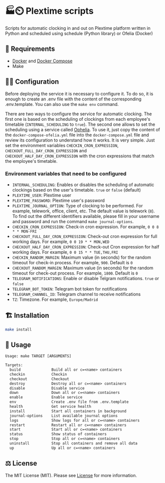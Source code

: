 # 🏭⏲️ Plextime scripts

Scripts for automatic clocking in and out on Plextime platform written in Python and scheduled using schedule (Python library) or Ofelia (Docker)

## 🧩 Requirements

- [Docker](https://docs.docker.com/get-docker/) and [Docker Compose](https://docs.docker.com/compose/install/)
- Make

## 🧑‍🍳 Configuration

Before deploying the service it is necessary to configure it. To do so, it is enough to create an .env file with the content of the corresponding .env.template. You can also use the `make env` command.

There are two ways to configure the service for automatic clocking. The first one is based on the scheduling of clockings from each employee's timetable (`INTERNAL_SCHEDULING` to `true`). The second one allows to set the scheduling using a service called [Ophelia](https://github.com/mcuadros/ofelia). To use it, just copy the content of the `docker-compose-ofelia.yml` file into the `docker-compose.yml` file and review its configuration to understand how it works. It is very simple. Just set the environment variables `CHECKIN_CRON_EXPRESSION`, `CHECKOUT_FULL_DAY_CRON_EXPRESSION` and `CHECKOUT_HALF_DAY_CRON_EXPRESSION` with the cron expressions that match the employee's timetable.

### Environment variables that need to be configured

- `INTERNAL_SCHEDULING`: Enables or disables the scheduling of automatic clockings based on the user's timetable. `true` or `false` (default)
- `PLEXTIME_USER`: Plextime user
- `PLEXTIME_PASSWORD`: Plextime user's password
- `PLEXTIME_JOURNAL_OPTION`: Type of clocking to be performed. For example, telework, office, client, etc. The default value is telework (`8`). To find out the different identifiers available, please fill in your username and password and run the command `make journal-options`.
- `CHECKIN_CRON_EXPRESSION`: Check-in cron expression. For example, `0 0 8 * * MON-FRI`
- `CHECKOUT_FULL_DAY_CRON_EXPRESSION`: Check-out cron expression for full working days. For example, `0 0 19 * * MON,WED`
- `CHECKOUT_HALF_DAY_CRON_EXPRESSION`: Check-out Cron expression for half working days. For example, `0 0 15 * * TUE,THU,FRI`
- `CHECKIN_RANDOM_MARGIN`: Maximum value (in seconds) for the random timeout for check-in process. For example, `900`. Default is `0`
- `CHECKOUT_RANDOM_MARGIN`: Maximum value (in seconds) for the random timeout for check-out process. For example, `1800`. Default is `0`
- `TELEGRAM_NOTIFICATIONS`: Enable or disable Telgram notifications. `true` or `false`
- `TELEGRAM_BOT_TOKEN`: Telegram bot token for notifications
- `TELEGRAM_CHANNEL_ID`: Telegram channel to receive notifications
- `TZ`: Timezone. For example, `Europe/Madrid`

## 🏗️ Installation

```bash
make install
```

## 🧙 Usage

```txt
Usage: make TARGET [ARGUMENTS]

Targets:
  build              Build all or c=<name> containers
  checkin            Checkin
  checkout           Checkout
  destroy            Destroy all or c=<name> containers
  disable            Disable service
  down               Down all or c=<name> containers
  enable             Enable service
  env                Create .env file from .env.template
  health             Get service health
  install            Start all containers in background
  journal-options    List available journal options
  logs               Show logs for all or c=<name> containers
  restart            Restart all or c=<name> containers
  start              Start all or c=<name> containers
  status             Show status of containers
  stop               Stop all or c=<name> containers
  uninstall          Stop all containers and remove all data
  up                 Up all or c=<name> containers
```

## ⚖️ License

The MIT License (MIT). Please see [License](LICENSE) for more information.
